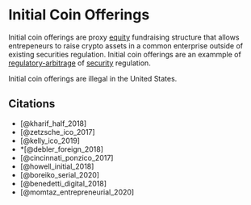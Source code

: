 # Initial Coin Offerings

Initial coin offerings are proxy [equity](security.md) fundraising structure that allows entrepeneurs to raise crypto assets in a common enterprise outside of existing securities regulation. Initial coin offerings are an exammple of [regulatory-arbitrage](regulatory-arbitrage.md) of [security](security.md) regulation.

Initial coin offerings are illegal in the United States.

## Citations

* [@kharif_half_2018]
* [@zetzsche_ico_2017]
* [@kelly_ico_2019]
* *[@debler_foreign_2018]
* [@cincinnati_ponzico_2017]
* [@howell_initial_2018]
* [@boreiko_serial_2020]
* [@benedetti_digital_2018]
* [@momtaz_entrepreneurial_2020]